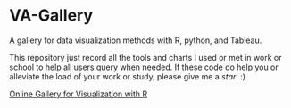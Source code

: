 # VA-Gallery
A gallery for data visualization methods with R, python, and Tableau.

This repository just record all the tools and charts I used or met in work or school to help all users query when needed. 
If these code do help you or alleviate the load of your work or study, please give me a *star*. :)  

[Online Gallery for Visualization with R](https://yudiva.netlify.app/) 

